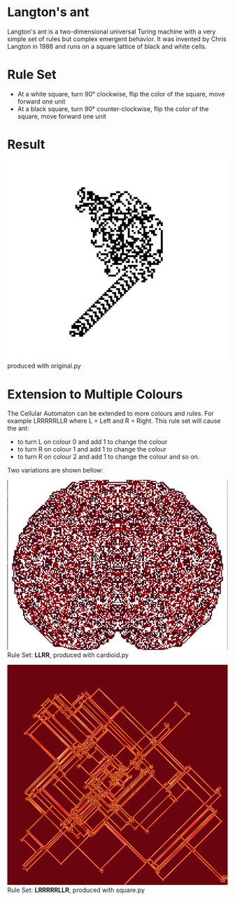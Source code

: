 # Langton's ant
Langton's ant is a two-dimensional universal Turing machine with a very simple set of rules but complex emergent behavior. It was invented by Chris Langton in 1986 and runs on a square lattice of black and white cells.

# Rule Set
- At a white square, turn 90° clockwise, flip the color of the square, move forward one unit
- At a black square, turn 90° counter-clockwise, flip the color of the square, move forward one unit

# Result
![alt text](https://github.com/theExplodeGuy/Langton-Ant-Pygame/blob/master/Results/original.png)
produced with original.py

# Extension to Multiple Colours
The Cellular Automaton can be extended to more colours and rules.
For example LRRRRRLLR where L = Left and R = Right. 
This rule set will cause the ant:
- to turn L on colour 0 and add 1 to change the colour
- to turn R on colour 1 and add 1 to change the colour
- to turn R on colour 2 and add 1 to change the colour
and so on.

Two variations are shown bellow:

![alt text](https://github.com/theExplodeGuy/Langton-Ant-Pygame/blob/main/Results/cardioid.png?raw=true)
Rule Set: **LLRR**, produced with cardioid.py

![alt text](https://github.com/theExplodeGuy/Langton-Ant-Pygame/blob/main/Results/square.png?raw=true)
Rule Set: **LRRRRRLLR**, produced with square.py

